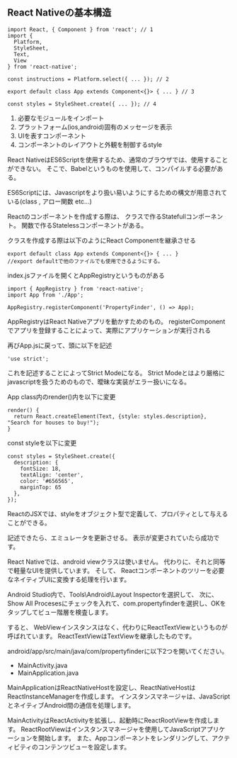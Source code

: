 ## React Nativeの基本構造

```
import React, { Component } from 'react'; // 1
import {
  Platform,
  StyleSheet,
  Text,
  View
} from 'react-native';

const instructions = Platform.select({ ... }); // 2

export default class App extends Component<{}> { ... } // 3

const styles = StyleSheet.create({ ... }); // 4

```

1. 必要なモジュールをインポート
2. プラットフォーム(ios,android)固有のメッセージを表示
3. UIを表すコンポーネント
4. コンポーネントのレイアウトと外観を制御するstyle

React NativeはES6Scriptを使用するため、通常のブラウザでは、使用することができない。
そこで、Babelというものを使用して、コンパイルする必要がある。

ES6Scriptには、Javascriptをより扱い易いようにするための構文が用意されている(class , アロー関数 etc...)

Reactのコンポーネントを作成する際は、
クラスで作るStatefullコンポーネント。
関数で作るStatelessコンポーネントがある。

クラスを作成する際は以下のようにReact Componentを継承させる
```
export default class App extends Component<{}> { ... } 
//export defaultで他のファイルでも使用できるようにする。
```

index.jsファイルを開くとAppRegistryというものがある
```
import { AppRegistry } from 'react-native';
import App from './App';

AppRegistry.registerComponent('PropertyFinder', () => App);
```
AppRegistryはReact Nativeアプリを動かすためのもの。
registerComponentでアプリを登録することによって、実際にアプリケーションが実行される


再びApp.jsに戻って、頭に以下を記述
```
'use strict';
```
これを記述することによってStrict Modeになる。
Strict Modeとはより厳格にjavascriptを扱うためのもので、曖昧な実装がエラー扱いになる。

App class内のrender()内を以下に変更
```
render() {
  return React.createElement(Text, {style: styles.description}, "Search for houses to buy!");
}

```

const styleを以下に変更
```
const styles = StyleSheet.create({
  description: {
    fontSize: 18,
    textAlign: 'center',
    color: '#656565',
    marginTop: 65
  },
});
```
ReactのJSXでは、styleをオブジェクト型で定義して、プロパティとして与えることができる。

記述できたら、エミュレータを更新させる。
表示が変更されていたら成功です。

React Nativeでは、android viewクラスは使いません。
代わりに、それと同等で軽量なUIを提供しています。
そして、
Reactコンポーネントのツリーを必要なネイティブUIに変換する処理を行います。

Android Studio内で、Tools\Android\Layout Inspectorを選択して、
次に、Show All Procesesにチェックを入れて、com.propertyfinderを選択し、OKをタップしてビュー階層を検査します。

すると、
WebViewインスタンスはなく、代わりにReactTextViewというものが呼ばれています。
ReactTextViewはTextViewを継承したものです。

android/app/src/main/java/com/propertyfinderに以下2つを開いてください。
- MainActivity.java
- MainApplication.java

MainApplicationはReactNativeHostを設定し、ReactNativeHostはReactInstanceManagerを作成します。 
インスタンスマネージャは、JavaScriptとネイティブAndroid間の通信を処理します。

MainActivityはReactActivityを拡張し、起動時にReactRootViewを作成します。 
ReactRootViewはインスタンスマネージャを使用してJavaScriptアプリケーションを開始します。 
また、Appコンポーネントをレンダリングして、アクティビティのコンテンツビューを設定します。
